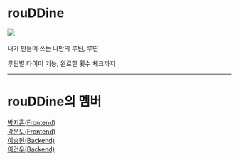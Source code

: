 # rouDDine
![](https://i.imgur.com/fHcAGji.png)
  <br><br>
내가 만들어 쓰는 나만의 루틴, 루띤<br>
  
루틴별 타이머 기능, 완료한 횟수 체크까지
  
------------------------------------------------------------------------------------------------------------------------

# rouDDine의 멤버
[박지훈(Frontend)](https://github.com/z1Hoon)<br>
[곽운도(Frontend)](https://github.com/kwd8905)<br>
[이승현(Backend)](https://github.com/thislifehyeon)<br>
[이건우(Backend)](https://github.com/LeeGeonwoo22)<br>
